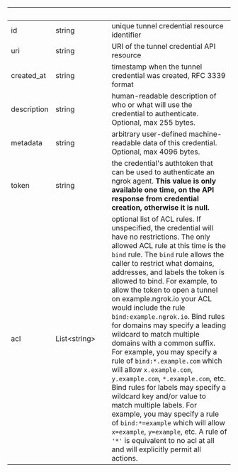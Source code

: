 
|&nbsp;|&nbsp;|&nbsp;|&nbsp;|
|---|---|---|---|
| id | string | | unique tunnel credential resource identifier |
| uri | string | | URI of the tunnel credential API resource |
| created_at | string | | timestamp when the tunnel credential was created, RFC 3339 format |
| description | string | | human-readable description of who or what will use the credential to authenticate. Optional, max 255 bytes. |
| metadata | string | | arbitrary user-defined machine-readable data of this credential. Optional, max 4096 bytes. |
| token | string | | the credential's authtoken that can be used to authenticate an ngrok agent. **This value is only available one time, on the API response from credential creation, otherwise it is null.** |
| acl | List&lt;string&gt; | | optional list of ACL rules. If unspecified, the credential will have no restrictions. The only allowed ACL rule at this time is the `bind` rule. The `bind` rule allows the caller to restrict what domains, addresses, and labels the token is allowed to bind. For example, to allow the token to open a tunnel on example.ngrok.io your ACL would include the rule `bind:example.ngrok.io`. Bind rules for domains may specify a leading wildcard to match multiple domains with a common suffix. For example, you may specify a rule of `bind:*.example.com` which will allow `x.example.com`, `y.example.com`, `*.example.com`, etc. Bind rules for labels may specify a wildcard key and/or value to match multiple labels. For example, you may specify a rule of `bind:*=example` which will allow `x=example`, `y=example`, etc. A rule of `'*'` is equivalent to no acl at all and will explicitly permit all actions. |